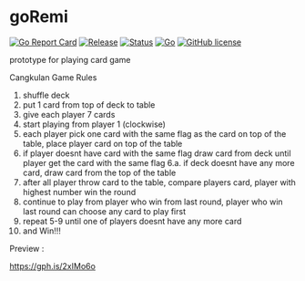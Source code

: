 # goRemi
[![Go Report Card](https://goreportcard.com/badge/github.com/ibrdrahim/goRemi)](https://goreportcard.com/report/github.com/ibrdrahim/goRemi) 
[![Release](https://img.shields.io/badge/release-v0.0.0.1-orange.svg)](https://github.com/ibrdrahim/goRemi/releases)
[![Status](https://img.shields.io/badge/status-beta-green.svg)](https://github.com/ibrdrahim/goRemi/releases)
[![Go](https://img.shields.io/badge/go-v1.10.x-blue.svg)](https://gitter.im/ibrdrahim/goRemi)
[![GitHub license](https://img.shields.io/badge/license-MIT-red.svg)](https://github.com/ibrdrahim/goRemi/blob/master/LICENSE)

prototype for playing card game

Cangkulan Game Rules
1. shuffle deck
2. put 1 card from top of deck to table
3. give each player 7 cards
4. start playing from player 1 (clockwise)
5. each player pick one card with the same flag as the card on top of the table, place player card on top of the table
6. if player doesnt have card with the same flag draw card from deck until player get the card with the same flag
 6.a. if deck doesnt have any more card, draw card from the top of the table
7. after all player throw card to the table, compare players card, player with highest number win the round
9. continue to play from player who win from last round, player who win last round can choose any card to play first 
10. repeat 5-9 until one of players doesnt have any more card
11. and Win!!!

Preview :

https://gph.is/2xIMo6o

